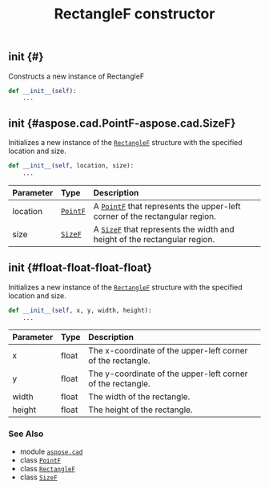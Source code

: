 ﻿---
title: RectangleF constructor
second_title: Aspose.CAD for Python via .NET API References
description: 
type: docs
weight: 10
url: /python-net/aspose.cad/rectanglef/__init__/
is_root: false
---

## __init__ {#}

Constructs a new instance of RectangleF



```python
def __init__(self):
    ...
```




## __init__ {#aspose.cad.PointF-aspose.cad.SizeF}

Initializes a new instance of the [`RectangleF`](/cad/python-net/aspose.cad/rectanglef) structure with the specified location and size.



```python
def __init__(self, location, size):
    ...
```


| Parameter | Type | Description |
| :- | :- | :- |
| location | [`PointF`](/cad/python-net/aspose.cad/pointf) | A [`PointF`](/cad/python-net/aspose.cad/pointf) that represents the upper-left corner of the rectangular region. |
| size | [`SizeF`](/cad/python-net/aspose.cad/sizef) | A [`SizeF`](/cad/python-net/aspose.cad/sizef) that represents the width and height of the rectangular region. |


## __init__ {#float-float-float-float}

Initializes a new instance of the [`RectangleF`](/cad/python-net/aspose.cad/rectanglef) structure with the specified location and size.



```python
def __init__(self, x, y, width, height):
    ...
```


| Parameter | Type | Description |
| :- | :- | :- |
| x | float | The x-coordinate of the upper-left corner of the rectangle. |
| y | float | The y-coordinate of the upper-left corner of the rectangle. |
| width | float | The width of the rectangle. |
| height | float | The height of the rectangle. |



### See Also
* module [`aspose.cad`](../../)
* class [`PointF`](/cad/python-net/aspose.cad/pointf)
* class [`RectangleF`](/cad/python-net/aspose.cad/rectanglef)
* class [`SizeF`](/cad/python-net/aspose.cad/sizef)
